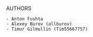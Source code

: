 AUTHORS
````````````````````````````
- Anton Fushta
- Alexey Burov (allburov)
- Timur Gilmullin (Tim55667757)
